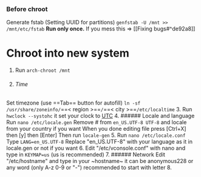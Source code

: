 ### Before chroot
Generate fstab (Setting UUID for partitions)
`genfstab -U /mnt >> /mnt/etc/fstab`
**Run only once.** If you mess this => [[Fixing bugs#^de92a8]]

# Chroot into new system
1. Run `arch-chroot /mnt`
2. ###### Time
Set timezone (use ==Tab== button for autofill)
`ln -sf /usr/share/zoneinfo/`==< region >==`/`==< city >==`/etc/localtime`
3. Run `hwclock --systohc` it set your clock to [UTC](https://en.wikipedia.org/wiki/UTC)
4. ###### Locale and language
Run `nano /etc/locale.gen`
Remove # from `en_US.UTF-8 UTF-8` and locale from your country if you want
When you done editing file press [Ctrl+X] then [y] then [Enter]
Then run `locale-gen`
5. Run `nano /etc/locale.conf`
Type `LANG=en_US.UTF-8`
Replace "en_US.UTF-8" with your language as it in locale.gen or not if you want
6. Edit "/etc/vconsole.conf" with nano and type in `KEYMAP=us` (us is recommended)
7. ###### Network
Edit "/etc/hostname" and type in your ~hostname~ it can be anonymous228 or any word (only A-z 0-9 or "-") recommended to start with letter
8. 